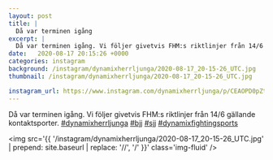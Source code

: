 ```yaml
---
layout: post
title: |
  Då var terminen igång
excerpt: |
  Då var terminen igång. Vi följer givetvis FHM:s riktlinjer från 14/6 gällande kontaktsporter.    
date:   2020-08-17 20:15:26 +0000
categories: instagram
background: /instagram/dynamixherrljunga/2020-08-17_20-15-26_UTC.jpg
thumbnail: /instagram/dynamixherrljunga/2020-08-17_20-15-26_UTC.jpg

instagram_url: https://www.instagram.com/dynamixherrljunga/p/CEAOPD0pZt9
---
```

Då var terminen igång. Vi följer givetvis FHM:s riktlinjer från 14/6 gällande kontaktsporter. [#dynamixherrljunga](https://www.instagram.com/explore/tags/dynamixherrljunga/) [#bjj](https://www.instagram.com/explore/tags/bjj/) [#sjj](https://www.instagram.com/explore/tags/sjj/) [#dynamixfightingsports](https://www.instagram.com/explore/tags/dynamixfightingsports/)



<img src='{{ '/instagram/dynamixherrljunga/2020-08-17_20-15-26_UTC.jpg' | prepend: site.baseurl | replace: '//', '/' }}' class='img-fluid' />

